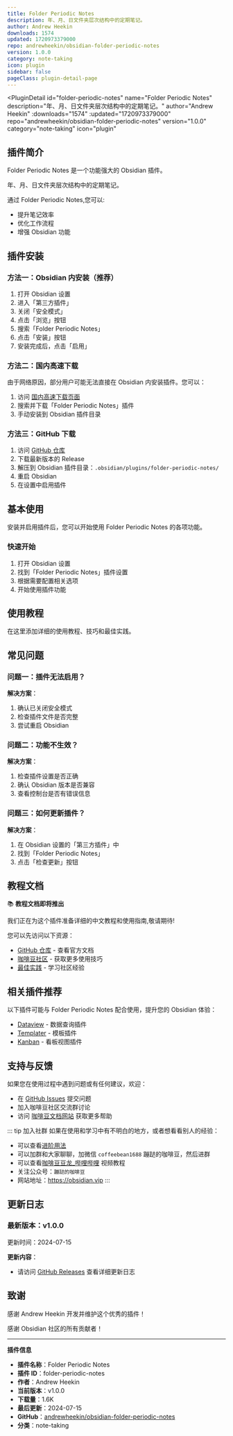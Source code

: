 ```yaml
---
title: Folder Periodic Notes
description: 年、月、日文件夹层次结构中的定期笔记。
author: Andrew Heekin
downloads: 1574
updated: 1720973379000
repo: andrewheekin/obsidian-folder-periodic-notes
version: 1.0.0
category: note-taking
icon: plugin
sidebar: false
pageClass: plugin-detail-page
---
```


<PluginDetail
  id="folder-periodic-notes"
  name="Folder Periodic Notes"
  description="年、月、日文件夹层次结构中的定期笔记。"
  author="Andrew Heekin"
  :downloads="1574"
  :updated="1720973379000"
  repo="andrewheekin/obsidian-folder-periodic-notes"
  version="1.0.0"
  category="note-taking"
  icon="plugin"
>

<!-- AUTO_GENERATED_START -->
## 插件简介

Folder Periodic Notes 是一个功能强大的 Obsidian 插件。

年、月、日文件夹层次结构中的定期笔记。

通过 Folder Periodic Notes,您可以:

- 提升笔记效率
- 优化工作流程
- 增强 Obsidian 功能

<!-- AUTO_GENERATED_END -->

<!-- AUTO_GENERATED_START -->
## 插件安装

### 方法一：Obsidian 内安装（推荐）

1. 打开 Obsidian 设置
2. 进入「第三方插件」
3. 关闭「安全模式」
4. 点击「浏览」按钮
5. 搜索「Folder Periodic Notes」
6. 点击「安装」按钮
7. 安装完成后，点击「启用」

### 方法二：国内高速下载

由于网络原因，部分用户可能无法直接在 Obsidian 内安装插件。您可以：

1. 访问 [国内高速下载页面](/zh/documentation/obsidian-plugins-download.html)
2. 搜索并下载「Folder Periodic Notes」插件
3. 手动安装到 Obsidian 插件目录

### 方法三：GitHub 下载

1. 访问 [GitHub 仓库](https://github.com/andrewheekin/obsidian-folder-periodic-notes)
2. 下载最新版本的 Release
3. 解压到 Obsidian 插件目录：`.obsidian/plugins/folder-periodic-notes/`
4. 重启 Obsidian
5. 在设置中启用插件

## 基本使用

安装并启用插件后，您可以开始使用 Folder Periodic Notes 的各项功能。

### 快速开始

1. 打开 Obsidian 设置
2. 找到「Folder Periodic Notes」插件设置
3. 根据需要配置相关选项
4. 开始使用插件功能

<!-- AUTO_GENERATED_END -->

<!-- CUSTOM_CONTENT_START:tutorial -->
## 使用教程

在这里添加详细的使用教程、技巧和最佳实践。

<!-- CUSTOM_CONTENT_END:tutorial -->

<!-- SHARED_CONTENT_START -->
## 常见问题

### 问题一：插件无法启用？

**解决方案**：
1. 确认已关闭安全模式
2. 检查插件文件是否完整
3. 尝试重启 Obsidian

### 问题二：功能不生效？

**解决方案**：
1. 检查插件设置是否正确
2. 确认 Obsidian 版本是否兼容
3. 查看控制台是否有错误信息

### 问题三：如何更新插件？

**解决方案**：
1. 在 Obsidian 设置的「第三方插件」中
2. 找到「Folder Periodic Notes」
3. 点击「检查更新」按钮

## 教程文档

📚 **教程文档即将推出**

我们正在为这个插件准备详细的中文教程和使用指南,敬请期待!

您可以先访问以下资源：
- [GitHub 仓库](https://github.com/andrewheekin/obsidian-folder-periodic-notes) - 查看官方文档
- [咖啡豆社区](/zh/bases/) - 获取更多使用技巧
- [最佳实践](/zh/best-practices/) - 学习社区经验

## 相关插件推荐

以下插件可能与 Folder Periodic Notes 配合使用，提升您的 Obsidian 体验：

- [Dataview](/zh/plugins/dataview.html) - 数据查询插件
- [Templater](/zh/plugins/templater-obsidian.html) - 模板插件
- [Kanban](/zh/plugins/obsidian-kanban.html) - 看板视图插件

## 支持与反馈

如果您在使用过程中遇到问题或有任何建议，欢迎：

- 在 [GitHub Issues](https://github.com/andrewheekin/obsidian-folder-periodic-notes/issues) 提交问题
- 加入咖啡豆社区交流群讨论
- 访问 [咖啡豆文档网站](https://obsidian.vip) 获取更多帮助

::: tip 加入社群
如果在使用和学习中有不明白的地方，或者想看看别人的经验：
- 可以查看[进阶用法](/zh/advanced)
- 可以加群和大家聊聊，加微信 `coffeebean1688` 蹦跶的咖啡豆，然后进群
- 可以查看[咖啡豆豆龙_哔哩哔哩](https://space.bilibili.com/618777356) 视频教程
- 关注公众号：`蹦跶的咖啡豆`
- 网站地址：https://obsidian.vip
:::
<!-- SHARED_CONTENT_END -->

<!-- AUTO_GENERATED_START -->
## 更新日志

### 最新版本：v1.0.0

更新时间：2024-07-15

**更新内容**：
- 请访问 [GitHub Releases](https://github.com/andrewheekin/obsidian-folder-periodic-notes/releases) 查看详细更新日志

## 致谢

感谢 Andrew Heekin 开发并维护这个优秀的插件！

感谢 Obsidian 社区的所有贡献者！

---

**插件信息**
- **插件名称**：Folder Periodic Notes
- **插件 ID**：folder-periodic-notes
- **作者**：Andrew Heekin
- **当前版本**：v1.0.0
- **下载量**：1.6K
- **最后更新**：2024-07-15
- **GitHub**：[andrewheekin/obsidian-folder-periodic-notes](https://github.com/andrewheekin/obsidian-folder-periodic-notes)
- **分类**：note-taking
<!-- AUTO_GENERATED_END -->

</PluginDetail>

